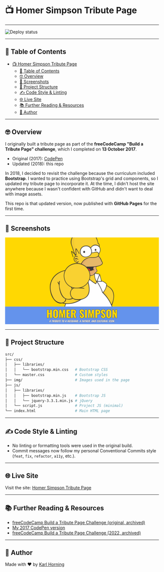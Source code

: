 # 📺 Homer Simpson Tribute Page

---

![Deploy status](https://github.com/Karl-Horning/freecodecamp-tribute-page/actions/workflows/pages.yml/badge.svg?branch=main)

---

## 📖 Table of Contents

- [📺 Homer Simpson Tribute Page](#-homer-simpson-tribute-page)
  - [📖 Table of Contents](#-table-of-contents)
  - [🤓 Overview](#-overview)
  - [📸 Screenshots](#-screenshots)
  - [📁 Project Structure](#-project-structure)
  - [✍️ Code Style \& Linting](#️-code-style--linting)
  - [🌐 Live Site](#-live-site)
  - [📚 Further Reading \& Resources](#-further-reading--resources)
  - [👤 Author](#-author)

---

## 🤓 Overview

I originally built a tribute page as part of the **freeCodeCamp "Build a Tribute Page" challenge**, which I completed on **13 October 2017**.  

- Original (2017): [CodePen](https://codepen.io/karlhorning/pen/GqVaBw)  
- Updated (2018): this repo  

In 2018, I decided to revisit the challenge because the curriculum included **Bootstrap**. I wanted to practice using Bootstrap's grid and components, so I updated my tribute page to incorporate it. At the time, I didn't host the site anywhere because I wasn't confident with GitHub and didn't want to deal with image assets.  

This repo is that updated version, now published with **GitHub Pages** for the first time.  

---

## 📸 Screenshots

![Screenshot of the Homer Simpson tribute page showing a large hero image and Bootstrap layout](src/img/screenshot.webp)

---

## 📁 Project Structure

```bash
src/
├── css/
│   ├── libraries/
│   │   └── bootstrap.min.css   # Bootstrap CSS
│   └── master.css              # Custom styles
├── img/                        # Images used in the page
├── js/
│   ├── libraries/
│   │   ├── bootstrap.min.js    # Bootstrap JS
│   │   └── jquery-3.3.1.min.js # jQuery
│   └── script.js               # Project JS (minimal)
└── index.html                  # Main HTML page
```

---

## ✍️ Code Style & Linting

- No linting or formatting tools were used in the original build.
- Commit messages now follow my personal Conventional Commits style (`feat`, `fix`, `refactor`, `a11y`, etc.).

---

## 🌐 Live Site

Visit the site: [Homer Simpson Tribute Page](https://www.karlhorning.dev/freecodecamp-tribute-page/)

---

## 📚 Further Reading & Resources

- [freeCodeCamp Build a Tribute Page Challenge (original, archived)](https://tribute-page.freecodecamp.rocks)
- [My 2017 CodePen version](https://codepen.io/karlhorning/pen/GqVaBw)
- [freeCodeCamp Build a Tribute Page Challenge (2022, archived)](https://www.freecodecamp.org/learn/2022/responsive-web-design/build-a-tribute-page-project/build-a-tribute-page)

---

## 👤 Author

Made with ❤️ by [Karl Horning](https://github.com/Karl-Horning)
